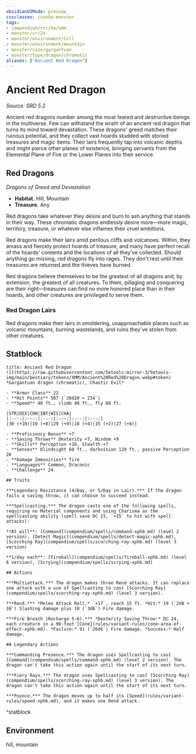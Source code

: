 ```yaml
---
obsidianUIMode: preview
cssclasses: json5e-monster
tags:
- compendium/src/5e/xmm
- monster/cr/24
- monster/environment/hill
- monster/environment/mountain
- monster/size/gargantuan
- monster/type/dragon/chromatic
aliases: ["Ancient Red Dragon"]
---
```

# Ancient Red Dragon
*Source: SRD 5.2*  

Ancient red dragons number among the most feared and destructive beings in the multiverse. Few can withstand the wrath of an ancient red dragon that turns its mind toward devastation. These dragons' greed matches their ruinous potential, and they collect vast hoards studded with storied treasures and magic items. Their lairs frequently tap into volcanic depths and might pierce other planes of existence, bringing servants from the Elemental Plane of Fire or the Lower Planes into their service.

## Red Dragons

*Dragons of Greed and Devastation*

- **Habitat.** Hill, Mountain  
- **Treasure.** Any  

Red dragons take whatever they desire and burn to ash anything that stands in their way. These chromatic dragons endlessly desire more—more magic, territory, treasure, or whatever else inflames their cruel ambitions.

Red dragons make their lairs amid perilous cliffs and volcanoes. Within, they amass and fiercely protect hoards of treasure, and many have perfect recall of the hoards' contents and the locations of all they've collected. Should anything go missing, red dragons fly into rages. They don't rest until their treasures are returned and the thieves have burned.

Red dragons believe themselves to be the greatest of all dragons and, by extension, the greatest of all creatures. To them, pillaging and conquering are their right—treasures can find no more honored place than in their hoards, and other creatures are privileged to serve them.

### Red Dragon Lairs

Red dragons make their lairs in smoldering, unapproachable places such as volcanic mountains, burning wastelands, and ruins they've stolen from other creatures.

## Statblock

```ad-statblock
title: Ancient Red Dragon
![](https://raw.githubusercontent.com/5etools-mirror-3/5etools-img/main/bestiary/tokens/XMM/Ancient%20Red%20Dragon.webp#token)
*Gargantuan dragon (chromatic), Chaotic Evil*

- **Armor Class** 22
- **Hit Points** 507 (`26d20 + 234`)
- **Speed** 40 ft., climb 40 ft., fly 80 ft.

|STR|DEX|CON|INT|WIS|CHA|
|:---:|:---:|:---:|:---:|:---:|:---:|
|30 (+10)|10 (+0)|29 (+9)|18 (+4)|15 (+2)|27 (+8)|

- **Proficiency Bonus** +7
- **Saving Throws** Dexterity +7, Wisdom +9
- **Skills** Perception +16, Stealth +7
- **Senses** blindsight 60 ft., darkvision 120 ft., passive Perception 26
- **Damage Immunities** fire
- **Languages** Common, Draconic
- **Challenge** 24

## Traits

***Legendary Resistance (4/Day, or 5/Day in Lair).*** If the dragon fails a saving throw, it can choose to succeed instead.

***Spellcasting.*** The dragon casts one of the following spells, requiring no Material components and using Charisma as the spellcasting ability (spell save DC 23, `+15` to hit with spell attacks):

**At will**: [Command](compendium/spells/command-xphb.md) (level 2 version), [Detect Magic](compendium/spells/detect-magic-xphb.md), [Scorching Ray](compendium/spells/scorching-ray-xphb.md) (level 3 version)

**1/day each**: [Fireball](compendium/spells/fireball-xphb.md) (level 6 version), [Scrying](compendium/spells/scrying-xphb.md)

## Actions

***Multiattack.*** The dragon makes three Rend attacks. It can replace one attack with a use of Spellcasting to cast [Scorching Ray](compendium/spells/scorching-ray-xphb.md) (level 3 version).

***Rend.*** *Melee Attack Roll:* `+17`, reach 15 ft. *Hit:* 19 (`2d8 + 10`) Slashing damage plus 10 (`3d6`) Fire damage.

***Fire Breath (Recharge 5-6).*** *Dexterity Saving Throw:* DC 24, each creature in a 90-foot [Cone](rules/variant-rules/cone-area-of-effect-xphb.md). *Failure:* 91 (`26d6`) Fire damage. *Success:* Half damage.

## Legendary Actions

***Commanding Presence.*** The dragon uses Spellcasting to cast [Command](compendium/spells/command-xphb.md) (level 2 version). The dragon can't take this action again until the start of its next turn.

***Fiery Rays.*** The dragon uses Spellcasting to cast [Scorching Ray](compendium/spells/scorching-ray-xphb.md) (level 3 version). The dragon can't take this action again until the start of its next turn.

***Pounce.*** The dragon moves up to half its [Speed](rules/variant-rules/speed-xphb.md), and it makes one Rend attack.
```
^statblock

## Environment

hill, mountain